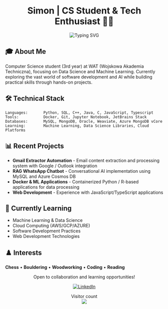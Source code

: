 <h1 align="center">Simon | CS Student & Tech Enthusiast 👨‍💻</h1>

<div align="center">
  <img src="https://readme-typing-svg.demolab.com?font=Fira+Code&pause=800&random=false&width=435&lines=Computer+Science+Student+%7C+21+y.o." alt="Typing SVG"/>
</div>

## 🎓 About Me
Computer Science student (3rd year) at WAT (Wojskowa Akademia Techniczna), focusing on Data Science and Machine Learning. Currently exploring the vast world of software development and AI while building practical skills through hands-on projects.

## 🛠️ Technical Stack
```
Languages:       Python, SQL, C++, Java, C, JavaScript, Typescript 
Tools:           Docker, Git, Jupyter Notebook, JetBrains Stack
Databases:       MySQL, MongoDB, Oracle, Weaviate, Azure MongoDB vCore
Learning:        Machine Learning, Data Science Libraries, Cloud Platforms
```

## 📊 Recent Projects
- **Gmail Extractor Automation** - Email content extraction and processing system with Google / Outlook integration
- **RAG WhatsApp Chatbot** - Conversational AI implementation using MySQL and Azure Cosmos DB
- **Docker & ML Applications** - Containerized Python / R-based applications for data processing
- **Web Development** - Experience with JavaScript/TypeScript applications

## 🌱 Currently Learning
- Machine Learning & Data Science
- Cloud Computing (AWS/GCP/AZURE)
- Software Development Practices
- Web Development Technologies

## ♟️ Interests
**Chess** • **Bouldering** • **Woodworking** • **Coding** • **Reading**

<div align="center">
  <p>Open to collaboration and learning opportunities!</p>
  
  [![LinkedIn](https://img.shields.io/badge/LinkedIn-0077B5?style=for-the-badge&logo=linkedin&logoColor=white)](https://www.linkedin.com/in/szymon-florek-33a968296/)
  
  <p> 
    Visitor count<br>
    <img src="https://profile-counter.glitch.me/Floressek/count.svg" />
  </p>
</div>
